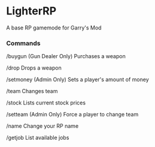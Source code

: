# LighterRP
A base RP gamemode for Garry's Mod

### Commands

/buygun <class> (Gun Dealer Only)
Purchases a weapon

/drop 
Drops a weapon

/setmoney <player> <amount> (Admin Only)
Sets a player's amount of money

/team <teamname>
Changes team

/stock
Lists current stock prices

/setteam <player> <team> (Admin Only)
Force a player to change team

/name <name>
Change your RP name

/getjob
List available jobs
